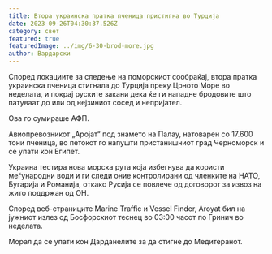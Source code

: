```yaml
---
title: Втора украинска пратка пченица пристигна во Турција
date: 2023-09-26T04:30:37.526Z
category: свет
featured: true
featuredImage: ../img/6-30-brod-more.jpg
author: Вардарски
---
```

Според локациите за следење на поморскиот сообраќај, втора пратка украинска пченица стигнала до Турција преку Црното Море во неделата, и покрај руските закани дека ќе ги нападне бродовите што патуваат до или од нејзиниот сосед и непријател.

Ова го сумираше АФП.

Авиопревозникот „Аројат“ под знамето на Палау, натоварен со 17.600 тони пченица, во петокот го напушти пристанишниот град Черноморск и се упати кон Египет.

Украина тестира нова морска рута која избегнува да користи меѓународни води и ги следи оние контролирани од членките на НАТО, Бугарија и Романија, откако Русија се повлече од договорот за извоз на жито поддржан од ОН.

Според веб-страниците Marine Traffic и Vessel Finder, Aroyat бил на јужниот излез од Босфорскиот теснец во 03:00 часот по Гринич во неделата.

Морал да се упати кон Дарданелите за да стигне до Медитеранот.